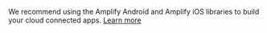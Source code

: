 <amplify-callout warning>

We recommend using the Amplify Android and Amplify iOS libraries to build your cloud connected apps. [Learn more](~/start/start.md)
</amplify-callout>
